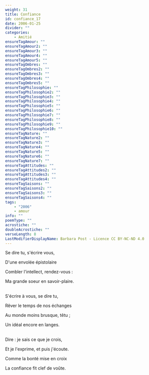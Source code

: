 ```yaml
---
weight: 31
title: Confiance
id: confiance_17
date: 2006-01-25
divider: ""
categories:
    - Amitié
ensureTagAmour: ""
ensureTagAmour2: ""
ensureTagAmour3: ""
ensureTagAmour4: ""
ensureTagAmour5: ""
ensureTagOmbres: ""
ensureTagOmbres2: ""
ensureTagOmbres3: ""
ensureTagOmbres4: ""
ensureTagOmbres5: ""
ensureTagPhilosophie: ""
ensureTagPhilosophie2: ""
ensureTagPhilosophie3: ""
ensureTagPhilosophie4: ""
ensureTagPhilosophie5: ""
ensureTagPhilosophie6: ""
ensureTagPhilosophie7: ""
ensureTagPhilosophie8: ""
ensureTagPhilosophie9: ""
ensureTagPhilosophie10: ""
ensureTagNature: ""
ensureTagNature2: ""
ensureTagNature3: ""
ensureTagNature4: ""
ensureTagNature5: ""
ensureTagNature6: ""
ensureTagNature7: ""
ensureTagAttitudes: ""
ensureTagAttitudes2: ""
ensureTagAttitudes3: ""
ensureTagAttitudes4: ""
ensureTagSaisons: ""
ensureTagSaisons2: ""
ensureTagSaisons3: ""
ensureTagSaisons4: ""
tags:
    - "2006"
    - amour
info: ""
poemType: ""
acrostiche: ""
doubleAcrostiche: ""
verseLength: 8
LastModifierDisplayName: Barbara Post - Licence CC BY-NC-ND 4.0
---
```

Se dire tu, s'écrire vous,

D'une envolée épistolaire

Combler l'intellect, rendez-vous :

Ma grande soeur en savoir-plaire.

 \
S'écrire à vous, se dire tu,

Rêver le temps de nos échanges

Au monde moins brusque, têtu ;

Un idéal encore en langes.

 \
Dire : je sais ce que je crois,

Et je l'exprime, et puis j'écoute.

Comme la bonté mise en croix

La confiance fit clef de voûte.
